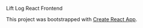 Lift Log React Frontend

This project was bootstrapped with [Create React App](https://github.com/facebookincubator/create-react-app).
